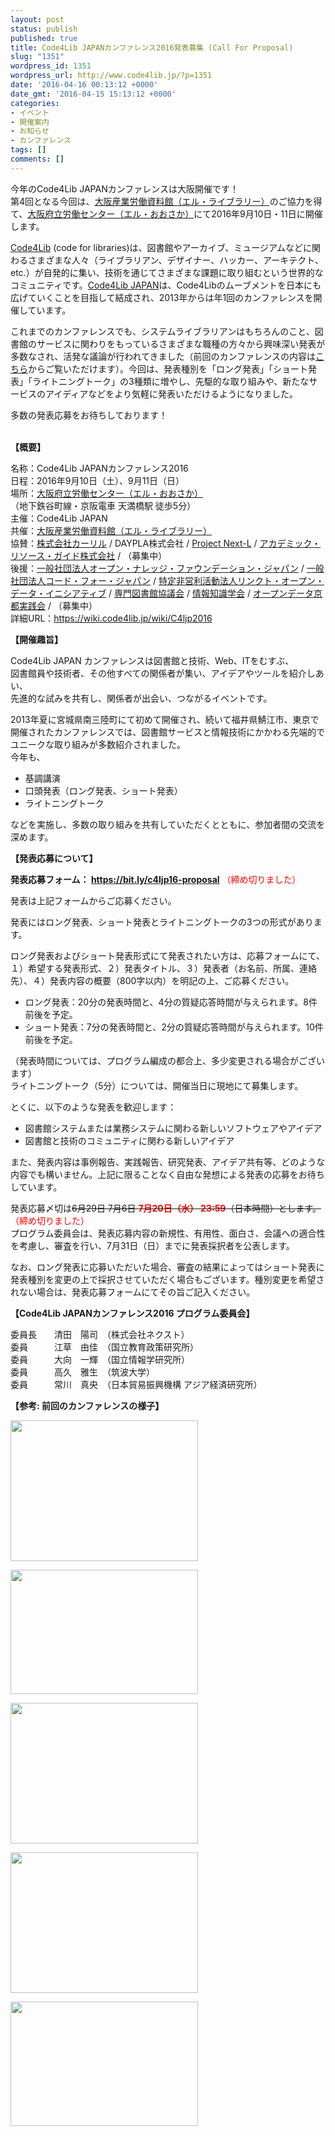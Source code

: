 ```yaml
---
layout: post
status: publish
published: true
title: Code4Lib JAPANカンファレンス2016発表募集 (Call For Proposal)
slug: "1351"
wordpress_id: 1351
wordpress_url: http://www.code4lib.jp/?p=1351
date: '2016-04-16 00:13:12 +0000'
date_gmt: '2016-04-15 15:13:12 +0000'
categories:
- イベント
- 開催案内
- お知らせ
- カンファレンス
tags: []
comments: []
---
```

<p>今年のCode4Lib JAPANカンファレンスは大阪開催です！<br />
第4回となる今回は、<a title="大阪産業労働資料館（エル・ライブラリー）" href="http://shaunkyo.jp/" target="_blank">大阪産業労働資料館（エル・ライブラリー）</a>のご協力を得て、<a title="大阪府立労働センター（エル・おおさか）" href="http://www.l-osaka.or.jp/" target="_blank">大阪府立労働センター（エル・おおさか）</a>にて2016年9月10日・11日に開催します。</p>
<p><a href="https://code4lib.org/">Code4Lib</a> (code for libraries)は、図書館やアーカイブ、ミュージアムなどに関わるさまざまな人々（ライブラリアン、デザイナー、ハッカー、アーキテクト、etc.）が自発的に集い、技術を通じてさまざまな課題に取り組むという世界的なコミュニティです。<a href="https://www.code4lib.jp/">Code4Lib JAPAN</a>は、Code4Libのムーブメントを日本にも広げていくことを目指して結成され、2013年からは年1回のカンファレンスを開催しています。</p>
<p>これまでのカンファレンスでも、システムライブラリアンはもちろんのこと、図書館のサービスに関わりをもっているさまざまな職種の方々から興味深い発表が多数なされ、活発な議論が行われてきました（前回のカンファレンスの内容は<a href="https://wiki.code4lib.jp/wiki/C4ljp2015">こちら</a>からご覧いただけます）。今回は、発表種別を「ロング発表」「ショート発表」「ライトニングトーク」の3種類に増やし、先駆的な取り組みや、新たなサービスのアイディアなどをより気軽に発表いただけるようになりました。</p>
<p>多数の発表応募をお待ちしております！</p>
<p><!--more--><br />
<strong>【概要】</strong></p>
<p>名称：Code4Lib JAPANカンファレンス2016<br />
日程：2016年9月10日（土）、9月11日（日）<br />
場所：<a title="大阪府立労働センター（エル・おおさか）" href="http://www.l-osaka.or.jp/" target="_blank">大阪府立労働センター（エル・おおさか）</a><br />
（地下鉄谷町線・京阪電車 天満橋駅 徒歩5分）<br />
主催：Code4Lib JAPAN<br />
共催：<a title="大阪産業労働資料館（エル・ライブラリー）" href="http://shaunkyo.jp/" target="_blank">大阪産業労働資料館（エル・ライブラリー）</a><br />
協賛：<a href="https://calil.jp/">株式会社カーリル</a> / DAYPLA株式会社 / <a href="http://www.next-l.jp/">Project Next-L</a> / <a href="http://www.arg.ne.jp/">アカデミック・リソース・ガイド株式会社</a> / （募集中）<br />
後援：<a href="http://okfn.jp/">一般社団法人オープン・ナレッジ・ファウンデーション・ジャパン</a> / <a href="http://code4japan.org/">一般社団法人コード・フォー・ジャパン</a> / <a href="http://linkedopendata.jp/">特定非営利活動法人リンクト・オープン・データ・イニシアティブ</a> / <a href="http://www.jsla.or.jp/">専門図書館協議会</a> / <a href="http://www.jsik.jp/">情報知識学会</a> / <a href="https://opendatakyoto.wordpress.com/" target="_blank">オープンデータ京都実践会</a> / （募集中）<br />
詳細URL：<a title="https://wiki.code4lib.jp/wiki/C4ljp2016" href="https://wiki.code4lib.jp/wiki/C4ljp2016">https://wiki.code4lib.jp/wiki/C4ljp2016</a></p>
<p><strong>【開催趣旨】</strong></p>
<p>Code4Lib JAPAN カンファレンスは図書館と技術、Web、ITをむすぶ、<br />
図書館員や技術者、その他すべての関係者が集い、アイデアやツールを紹介しあい、<br />
先進的な試みを共有し、関係者が出会い、つながるイベントです。</p>
<p>2013年夏に宮城県南三陸町にて初めて開催され、続いて福井県鯖江市、東京で開催されたカンファレンスでは、図書館サービスと情報技術にかかわる先端的でユニークな取り組みが多数紹介されました。<br />
今年も、</p>
<ul>
<li>基調講演</li>
<li>口頭発表（ロング発表、ショート発表）</li>
<li>ライトニングトーク</li>
</ul>
<p>などを実施し、多数の取り組みを共有していただくとともに、参加者間の交流を深めます。</p>
<p><strong>【発表応募について】</strong></p>
<p><strong>発表応募フォーム： <a title="https://bit.ly/c4ljp16-proposal" href="https://bit.ly/c4ljp16-proposal" target="_blank">https://bit.ly/c4ljp16-proposal</a></strong> <span style="color: #ff0000;">（締め切りました）</span></p>
<p>発表は上記フォームからご応募ください。</p>
<p>発表にはロング発表、ショート発表とライトニングトークの3つの形式があります。</p>
<p>ロング発表およびショート発表形式にて発表されたい方は、応募フォームにて、１）希望する発表形式、２）発表タイトル、３）発表者（お名前、所属、連絡先）、４）発表内容の概要（800字以内）を明記の上、ご応募ください。</p>
<ul>
<li>ロング発表：20分の発表時間と、4分の質疑応答時間が与えられます。8件前後を予定。</li>
<li>ショート発表：7分の発表時間と、2分の質疑応答時間が与えられます。10件前後を予定。</li>
</ul>
<p>（発表時間については、プログラム編成の都合上、多少変更される場合がございます）<br />
ライトニングトーク（5分）については、開催当日に現地にて募集します。</p>
<p>とくに、以下のような発表を歓迎します：</p>
<ul>
<li>図書館システムまたは業務システムに関わる新しいソフトウェアやアイデア</li>
<li>図書館と技術のコミュニティに関わる新しいアイデア</li>
</ul>
<p>また、発表内容は事例報告、実践報告、研究発表、アイデア共有等、どのような内容でも構いません。上記に限ることなく自由な発想による発表の応募をお待ちしています。</p>
<p>発表応募〆切は<del>6月29日 7月6日 <span style="color: #ff0000;"><strong>7月20日（水） 23:59</strong></span>（日本時間）とします。</del><span style="color: #ff0000;">（締め切りました）</span><br />
プログラム委員会は、発表応募内容の新規性、有用性、面白さ、会議への適合性を考慮し、審査を行い、7月31日（日）までに発表採択者を公表します。</p>
<p>なお、ロング発表に応募いただいた場合、審査の結果によってはショート発表に発表種別を変更の上で採択させていただく場合もございます。種別変更を希望されない場合は、発表応募フォームにてその旨ご記入ください。</p>
<p><strong>【Code4Lib JAPANカンファレンス2016 プログラム委員会】</strong></p>
<p>委員長　　清田　陽司　（株式会社ネクスト）<br />
委員　　　江草　由佳　（国立教育政策研究所）<br />
委員　　　大向　一輝　（国立情報学研究所）<br />
委員　　　高久　雅生　（筑波大学）<br />
委員　　　常川　真央　（日本貿易振興機構 アジア経済研究所）</p>
<p><strong>【参考: 前回のカンファレンスの様子】</strong></p>
<p><a href="http://www.code4lib.jp/assets/uploads/2016/04/P1020299.jpg" rel="attachment wp-att-1376"><img class="aligncenter size-medium wp-image-1376" title="カンファレンス会場" src="{{ site.baseurl }}/assets/uploads/2016/04/P1020299-300x225.jpg" alt="" width="300" height="225" /></a></p>
<p><a href="http://www.code4lib.jp/assets/uploads/2016/04/IMG_9820.jpg" rel="attachment wp-att-1381"><img class="aligncenter size-medium wp-image-1381" title="招待講演" src="{{ site.baseurl }}/assets/uploads/2016/04/IMG_9820-300x199.jpg" alt="" width="300" height="199" /></a></p>
<p><a href="http://www.code4lib.jp/assets/uploads/2016/04/P1020514.jpg" rel="attachment wp-att-1382"><img class="aligncenter size-medium wp-image-1382" title="通常発表" src="{{ site.baseurl }}/assets/uploads/2016/04/P1020514-300x225.jpg" alt="" width="300" height="225" /></a></p>
<p><a href="http://www.code4lib.jp/assets/uploads/2016/04/P1020338.jpg" rel="attachment wp-att-1383"><img class="aligncenter size-medium wp-image-1383" title="質疑応答" src="{{ site.baseurl }}/assets/uploads/2016/04/P1020338-300x225.jpg" alt="" width="300" height="225" /></a></p>
<p><a href="http://www.code4lib.jp/assets/uploads/2016/04/IMG_9894.jpg" rel="attachment wp-att-1385"><img class="aligncenter size-medium wp-image-1385" title="集合写真" src="{{ site.baseurl }}/assets/uploads/2016/04/IMG_9894-300x199.jpg" alt="" width="300" height="199" /></a></p>
